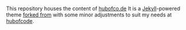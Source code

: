 This repository houses the content of [hubofco.de](https://hubofco.de)
It is a [Jekyll](https://jekyllrb.com/)-powered theme [forked from](https://github.com/barryclamitmerchant1990.github.io) with some minor adjustments to suit my needs at [hubofcode](https://hubofco.de).
